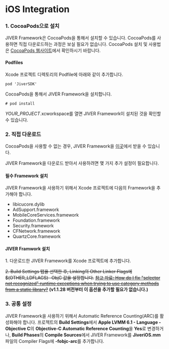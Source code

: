 iOS Integration
=======================
### 1. CocoaPods으로 설치
JIVER Framework은 CocoaPods을 통해서 설치할 수 있습니다. CocoaPods를 사용하면 직접 다운로드하는 과정은 보실 필요가 없습니다. CocoaPods 설치 및 사용법은 [CocoaPods 웹사이트](https://guides.cocoapods.org/using/using-cocoapods.html)에서 확인하시기 바랍니다.

#### Podfiles
Xcode 프로젝트 디렉토리의 Podfile에 아래와 같이 추가합니다.
```
pod 'JiverSDK'
```

CocoaPods을 통해서 JIVER Framework을 설치합니다.
```
# pod install
```

*YOUR_PROJECT*.xcworkspace를 열면 JIVER Framework이 설치된 것을 확인할 수 있습니다.

### 2. 직접 다운로드
CocoaPods을 사용할 수 없는 경우, JIVER Framework을 [이곳](https://github.com/smilefam/jiver-ios-framework)에서 받을 수 있습니다.

JIVER Framework을 다운로드 받아서 사용하려면 몇 가지 추가 설정이 필요합니다.

#### 필수 Framework 설치
JIVER Framework을 사용하기 위해서 Xcode 프로젝트에 다음의 Framework을 추가해야 합니다.

* libicucore.dylib
* AdSupport.framework
* MobileCoreServices.framework
* Foundation.framework
* Security.framework
* CFNetwork.framework
* QuartzCore.framework

#### JIVER Framwork 설치
1\. 다운로드한 JIVER Framework를 Xcode 프로젝트에 추가합니다.

~~2\. Build Settings 탭을 선택한 후, Linking의 Other Linker Flags에 $(OTHER_LDFLAGS) -ObjC 값을 설정합니다.~~
~~[참고 자료: How do I fix "selector not recognized" runtime exceptions when trying to use category methods from a static library?](https://developer.apple.com/library/mac/qa/qa1490/_index.html)~~
**(v1.1.28 버전부터 이 옵션을 추가할 필요가 없습니다.)**

### 3. 공통 설정
JIVER Framework을 사용하기 위해서 Automatic Reference Counting(ARC)를 활성화해야 합니다. 프로젝트의 **Build Settings**에서 **Apple LVMM 6.1 - Language - Objective C**의 **Objective-C Automatic Reference Counting**을 **Yes**로 변경하거나, **Build Phases**의 **Compile Sources**에서 JIVER Framework를 **JiveriOS.mm** 파일의 Compiler Flags에 **-fobjc-arc**를 추가합니다.
